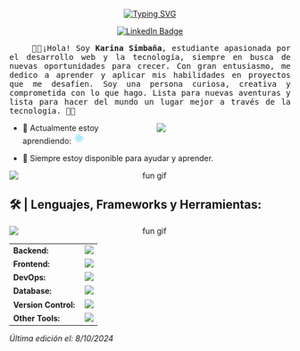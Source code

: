 <div align="center">
  
  [![Typing SVG](https://readme-typing-svg.demolab.com/?font=Fira+Code&pause=1000&color=0791BE&center=true&vCenter=true&width=500&gradient=true&colors=0791BE,87CEEB&lines=Hola%2C+soy+Karina+Simba%C3%B1a+%F0%9F%91%8B)](https://git.io/typing-svg)

</div>

<div align="center">
  <a href="https://www.linkedin.com/in/karina-simbaña-632937279/" target="_blank">
    <img src="https://img.shields.io/badge/LinkedIn-Karina%20Simba%C3%B1a-blue?style=for-the-badge&logo=linkedin&logoColor=white" alt="LinkedIn Badge">
  </a>
</div>

<samp>
<p align="justify" style="text-indent:40px;"> 
🚀✨¡Hola! Soy <b>Karina Simbaña</b>, estudiante apasionada por el desarrollo web y la tecnología, siempre en busca de nuevas oportunidades para crecer. Con gran entusiasmo, me dedico a aprender y aplicar mis habilidades en proyectos que me desafíen. Soy una persona curiosa, creativa y comprometida con lo que hago. Lista para nuevas aventuras y lista para hacer del mundo un lugar mejor a través de la tecnología. 🚀✨ 
</p>
</samp>

<img align="right" width="240" src="https://pa1.narvii.com/6580/8098c6e9207376889eeb0532d9f5a0723c4d73f5_hq.gif" style="margin-left: 20px;"/>

- 🌱 Actualmente estoy aprendiendo: <img height="20" src="https://raw.githubusercontent.com/github/explore/80688e429a7d4ef2fca1e82350fe8e3517d3494d/topics/react/react.png">

- 💬 Siempre estoy disponible para ayudar y aprender.

<div align="center" style="margin: 0;"> <!-- Separador -->
  <img src="https://user-images.githubusercontent.com/73097560/115834477-dbab4500-a447-11eb-908a-139a6edaec5c.gif" alt="fun gif" style="border: none; display: block;">
</div>

<h2 align="left">🛠️ | Lenguajes, Frameworks y Herramientas:</h2>

<div align="center" style="margin: 0;"> <!-- Separador -->
  <img src="https://user-images.githubusercontent.com/73097560/115834477-dbab4500-a447-11eb-908a-139a6edaec5c.gif" alt="fun gif" style="border: none; display: block;">
</div>

<table align="center">
    <tr>
        <td style="font-weight: bold; padding-right: 10px; vertical-align: center; border: none;">Backend:</td>
        <td><img height="40" src="https://skillicons.dev/icons?i=nodejs,python,java,spring"/></td>
    </tr>
    <tr>
        <td style="font-weight: bold; padding-right: 10px; vertical-align: center;">Frontend:</td>
        <td><img height="40" src="https://skillicons.dev/icons?i=react,bootstrap,html,css,js"/></td>
    </tr>
    <tr>
        <td style="font-weight: bold; padding-right: 10px; vertical-align: center; border: none;">DevOps:</td>
        <td><img height="40" src="https://skillicons.dev/icons?i=docker,kubernetes"/></td>
    </tr>
    <tr>
        <td style="font-weight: bold; padding-right: 10px; vertical-align: center; border: none;">Database:</td>
        <td><img height="40" src="https://skillicons.dev/icons?i=mysql,postgresql,mongodb"/></td>
    </tr>
    <tr>
        <td style="font-weight: bold; padding-right: 10px; vertical-align: center; border: none;">Version Control:</td>
        <td><img height="40" src="https://skillicons.dev/icons?i=github,gitlab"/></td>
    </tr>
    <tr>
        <td style="font-weight: bold; padding-right: 10px; vertical-align: center; border: none;">Other Tools:</td>
        <td><img height="40" src="https://skillicons.dev/icons?i=illustrator,photoshop"/></td>
    </tr>
</table>


_Última edición el: 8/10/2024_
